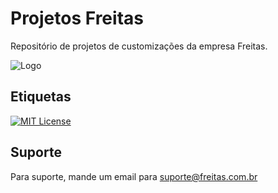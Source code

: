 # Projetos Freitas

Repositório de projetos de customizações da empresa Freitas.

![Logo](https://freitasvarejo.vteximg.com.br/arquivos/nova-logo-freitas.png?v=638236413053800000)




## Etiquetas

[![MIT License](https://img.shields.io/badge/License-MIT-green.svg)](https://choosealicense.com/licenses/mit/)



## Suporte

Para suporte, mande um email para suporte@freitas.com.br

